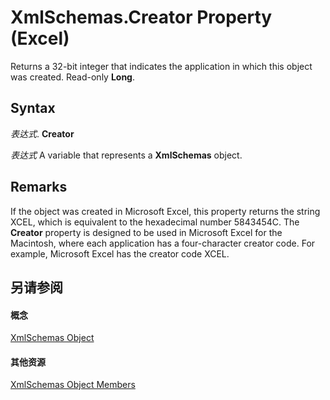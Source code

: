 
# XmlSchemas.Creator Property (Excel)

Returns a 32-bit integer that indicates the application in which this object was created. Read-only  **Long**.


## Syntax

 _表达式_. **Creator**

 _表达式_ A variable that represents a **XmlSchemas** object.


## Remarks

If the object was created in Microsoft Excel, this property returns the string XCEL, which is equivalent to the hexadecimal number 5843454C. The  **Creator** property is designed to be used in Microsoft Excel for the Macintosh, where each application has a four-character creator code. For example, Microsoft Excel has the creator code XCEL.


## 另请参阅


#### 概念


[XmlSchemas Object](1e6a4371-7163-572d-b435-7dc9a2865338.md)
#### 其他资源


[XmlSchemas Object Members](http://msdn.microsoft.com/library/b0b67456-5e97-dba8-2bbe-5cb91ef2cfec%28Office.15%29.aspx)